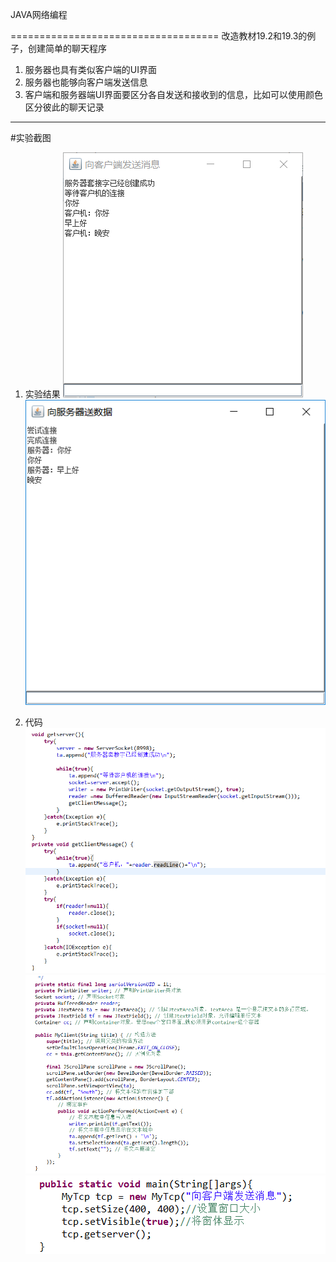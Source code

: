 JAVA网络编程

====================================
改造教材19.2和19.3的例子，创建简单的聊天程序
1. 服务器也具有类似客户端的UI界面
2. 服务器也能够向客户端发送信息
3. 客户端和服务器端UI界面要区分各自发送和接收到的信息，比如可以使用颜色区分彼此的聊天记录


---------------------------------------------------------------------------------
#实验截图
1. 实验结果
![](https://github.com/123012015163/-/blob/master/GUI/img/4.png)
![](https://github.com/123012015163/-/blob/master/GUI/img/5.png)

2. 代码
![](https://github.com/123012015163/-/blob/master/GUI/img/1.png)
![](https://github.com/123012015163/-/blob/master/GUI/img/2.png)
![](https://github.com/123012015163/-/blob/master/GUI/img/3.png)

